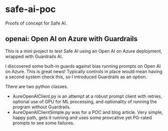 # safe-ai-poc
Proofs of concept for Safe AI.

## openai: Open AI on Azure with Guardrails

This is a mini project to test Safe AI using an Open AI on Azure deployment, wrapped
with Guardrails AI.

I discovered some built-in guards against bias running prompts on Open AI on Azure.
This is great news! Typically controls in place would mean having a second system
check this, so I introduced Guardrails as an option.

There are two python classes.

- AureOpenAIClient.py is an attempt at a robust prompt client with retries, optional
use of GPU for ML processing, and optionality of running the program without Guardrails.
- AureOpenAIClientSimple.py was for a POC and blog article. Very simple, happy path,
gets it running and uses some provcative yet PG-rated prompts to see some failures.
